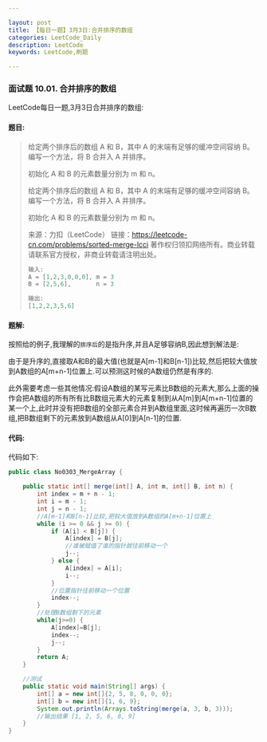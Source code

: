 ```yaml
---

layout: post
title: 【每日一题】3月3日:合并排序的数组
categories: LeetCode_Daily
description: LeetCode
keywords: LeetCode,刷题

---
```


### 面试题 10.01. 合并排序的数组

LeetCode每日一题,3月3日合并排序的数组:

#### 题目:

> 给定两个排序后的数组 A 和 B，其中 A 的末端有足够的缓冲空间容纳 B。 编写一个方法，将 B 合并入 A 并排序。
>
> 初始化 A 和 B 的元素数量分别为 m 和 n。
>
> 给定两个排序后的数组 A 和 B，其中 A 的末端有足够的缓冲空间容纳 B。 编写一个方法，将 B 合并入 A 并排序。
>
> 初始化 A 和 B 的元素数量分别为 m 和 n。
>
> 来源：力扣（LeetCode）
> 链接：https://leetcode-cn.com/problems/sorted-merge-lcci
> 著作权归领扣网络所有。商业转载请联系官方授权，非商业转载请注明出处。
>
> ```java
> 输入:
> A = [1,2,3,0,0,0], m = 3
> B = [2,5,6],       n = 3
> 
> 输出: 
> [1,2,2,3,5,6]
> ```

#### 题解:

按照给的例子,我理解的`排序后`的是指升序,并且A足够容纳B,因此想到解法是:

由于是升序的,直接取A和B的最大值(也就是A[m-1]和B[n-1])比较,然后把较大值放到A数组的A[m+n-1]位置上.可以预测这时候的A数组仍然是有序的.

此外需要考虑一些其他情况:假设A数组的某写元素比B数组的元素大,那么上面的操作会把A数组的所有所有比B数组元素大的元素复制到从A[m]到A[m+n-1]位置的某一个上,此时并没有把B数组的全部元素合并到A数组里面,这时候再遍历一次B数组,把B数组剩下的元素放到A数组从A[0]到A[n-1]的位置.

#### 代码:

代码如下:


```java
public class No0303_MergeArray {

    public static int[] merge(int[] A, int m, int[] B, int n) {
        int index = m + n - 1;
        int i = m - 1;
        int j = n - 1;
        //A[m-1]和B[n-1]比较,把较大值放到A数组的A[m+n-1]位置上
        while (i >= 0 && j >= 0) {
            if (A[i] < B[j]) {
                A[index] = B[j];
                //谁被赋值了谁的指针就往前移动一个
                j--;
            } else {
                A[index] = A[i];
                i--;
            }
            //位置指针往前移动一个位置
            index--;
        }
        //处理B数组剩下的元素
        while(j>=0) {
            A[index]=B[j];
            index--;
            j--;
        }
        return A;
    }

    //测试
    public static void main(String[] args) {
        int[] a = new int[]{2, 5, 8, 0, 0, 0};
        int[] b = new int[]{1, 6, 9};
        System.out.println(Arrays.toString(merge(a, 3, b, 3)));
        //输出结果 [1, 2, 5, 6, 8, 9]
    }
}
```
